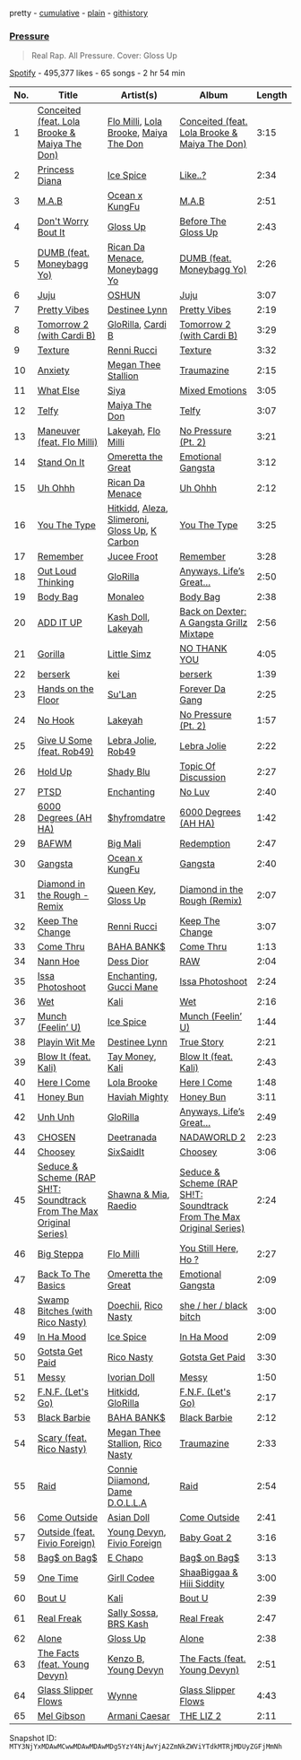 pretty - [cumulative](/playlists/cumulative/37i9dQZF1DWZwCeILEyQAy.md) - [plain](/playlists/plain/37i9dQZF1DWZwCeILEyQAy) - [githistory](https://github.githistory.xyz/mackorone/spotify-playlist-archive/blob/main/playlists/plain/37i9dQZF1DWZwCeILEyQAy)

### [Pressure](https://open.spotify.com/playlist/37i9dQZF1DWZwCeILEyQAy)

> Real Rap\. All Pressure\. Cover: Gloss Up

[Spotify](https://open.spotify.com/user/spotify) - 495,377 likes - 65 songs - 2 hr 54 min

| No. | Title | Artist(s) | Album | Length |
|---|---|---|---|---|
| 1 | [Conceited \(feat\. Lola Brooke & Maiya The Don\)](https://open.spotify.com/track/53acd3PVcgGCux58YABBr5) | [Flo Milli](https://open.spotify.com/artist/08PvCOlef4xdOr20jFSTPd), [Lola Brooke](https://open.spotify.com/artist/2Ggj5XNlIb4Lnbqe307FyB), [Maiya The Don](https://open.spotify.com/artist/6S6u5pS5ywg7rv50rhpobQ) | [Conceited \(feat\. Lola Brooke & Maiya The Don\)](https://open.spotify.com/album/1RJ4oGkndLQuhu4EfVTKk5) | 3:15 |
| 2 | [Princess Diana](https://open.spotify.com/track/4yzDNpEa75MSTypGg7tCAx) | [Ice Spice](https://open.spotify.com/artist/3LZZPxNDGDFVSIPqf4JuEf) | [Like..?](https://open.spotify.com/album/2rfLvysxiPTuk7var3Ugp3) | 2:34 |
| 3 | [M.A.B](https://open.spotify.com/track/7mU3sIIQtsJ3PlHfMX3rtJ) | [Ocean x KungFu](https://open.spotify.com/artist/1WEXyd2RFcNvcHbCydwP78) | [M.A.B](https://open.spotify.com/album/5snNIfBKB1GssrKQg8zW2c) | 2:51 |
| 4 | [Don't Worry Bout It](https://open.spotify.com/track/6lGIG2grLsGWpVd2wtK94h) | [Gloss Up](https://open.spotify.com/artist/7eDFwYpqsAROCZibWYr5C1) | [Before The Gloss Up](https://open.spotify.com/album/2jI8AvIGU33ArLL94xJRA1) | 2:43 |
| 5 | [DUMB \(feat\. Moneybagg Yo\)](https://open.spotify.com/track/2PQ8j691jAj6T4f7Ur4RiU) | [Rican Da Menace](https://open.spotify.com/artist/1JfDtCRGqUvGFKaevDPrHY), [Moneybagg Yo](https://open.spotify.com/artist/3tJoFztHeIJkJWMrx0td2f) | [DUMB \(feat\. Moneybagg Yo\)](https://open.spotify.com/album/3eYKjONrNl5fAsOTGogSNL) | 2:26 |
| 6 | [Juju](https://open.spotify.com/track/7xuESPkxcB2GjA4uCRabC8) | [OSHUN](https://open.spotify.com/artist/3sGyf3EDcvQ4PB9AGIg84M) | [Juju](https://open.spotify.com/album/6iLM2134dGaPKx3eWCyNC0) | 3:07 |
| 7 | [Pretty Vibes](https://open.spotify.com/track/59bRbYnpBFLoX7b3RSMqbq) | [Destinee Lynn](https://open.spotify.com/artist/7JSfvsQiJjdbYMRDMv1q17) | [Pretty Vibes](https://open.spotify.com/album/0JJyVE0TOhxn96dp1YgsOY) | 2:19 |
| 8 | [Tomorrow 2 \(with Cardi B\)](https://open.spotify.com/track/7KXVIAuw3m2hxZanrpSXS3) | [GloRilla](https://open.spotify.com/artist/2qoQgPAilErOKCwE2Y8wOG), [Cardi B](https://open.spotify.com/artist/4kYSro6naA4h99UJvo89HB) | [Tomorrow 2 \(with Cardi B\)](https://open.spotify.com/album/5o1xUBd8aM7qFhjlBXiIpb) | 3:29 |
| 9 | [Texture](https://open.spotify.com/track/6PVRA5iRJrIEMTGwx45yoA) | [Renni Rucci](https://open.spotify.com/artist/5RnUS48fC3nHEjbKeb8TPz) | [Texture](https://open.spotify.com/album/25wwmPMZFuMCFYdholXIIL) | 3:32 |
| 10 | [Anxiety](https://open.spotify.com/track/6Ve9MNsl8OFg6rHd227bYh) | [Megan Thee Stallion](https://open.spotify.com/artist/181bsRPaVXVlUKXrxwZfHK) | [Traumazine](https://open.spotify.com/album/4YP0h2KGDb20eJuStnBvim) | 2:15 |
| 11 | [What Else](https://open.spotify.com/track/5k6stJRSOD9F1jYivysx9d) | [Siya](https://open.spotify.com/artist/7vtukebvL7Is8L5JvgTLDR) | [Mixed Emotions](https://open.spotify.com/album/6GDawZmfq01NBqwK2eQHul) | 3:05 |
| 12 | [Telfy](https://open.spotify.com/track/4vj1VHAC9n8ZodCqdnauS7) | [Maiya The Don](https://open.spotify.com/artist/6S6u5pS5ywg7rv50rhpobQ) | [Telfy](https://open.spotify.com/album/6jzTgp5UKMbNgqbTbKbDZo) | 3:07 |
| 13 | [Maneuver \(feat\. Flo Milli\)](https://open.spotify.com/track/4bWGHob6LSJ6XV2NtEo5Zi) | [Lakeyah](https://open.spotify.com/artist/77gMBvQ2frbQAPyCeoYGm7), [Flo Milli](https://open.spotify.com/artist/08PvCOlef4xdOr20jFSTPd) | [No Pressure \(Pt\. 2\)](https://open.spotify.com/album/7qFvB2y0azbdCp9j1dyRai) | 3:21 |
| 14 | [Stand On It](https://open.spotify.com/track/5vttUta1Kn5aDGiHopxozA) | [Omeretta the Great](https://open.spotify.com/artist/3wFzTRAvCLEACzbRmgBEHx) | [Emotional Gangsta](https://open.spotify.com/album/09wAIQk3bRrbBlNQZXBv2C) | 3:12 |
| 15 | [Uh Ohhh](https://open.spotify.com/track/2Mj6dY4if9Utm2PONcFJ9O) | [Rican Da Menace](https://open.spotify.com/artist/1JfDtCRGqUvGFKaevDPrHY) | [Uh Ohhh](https://open.spotify.com/album/3oLpVsCNrXzenMpK6NYy1a) | 2:12 |
| 16 | [You The Type](https://open.spotify.com/track/7x5u4be4YDbkD31q3tNj2u) | [Hitkidd](https://open.spotify.com/artist/5pR1zWq3UPsOpW1pTWayLf), [Aleza](https://open.spotify.com/artist/0cTIgkgGfLEoAAKV7tJnRz), [Slimeroni](https://open.spotify.com/artist/1aSHAWLQKX1Ln5yoHh8mTq), [Gloss Up](https://open.spotify.com/artist/7eDFwYpqsAROCZibWYr5C1), [K Carbon](https://open.spotify.com/artist/5LxoXQBUoD5oftz6xQLv9y) | [You The Type](https://open.spotify.com/album/7H6MsLhxLDDNpeymsKNXDH) | 3:25 |
| 17 | [Remember](https://open.spotify.com/track/0tbApJ6F9vdz028yf66Pui) | [Jucee Froot](https://open.spotify.com/artist/7BtDOCA9U1krM87JITg6bF) | [Remember](https://open.spotify.com/album/2kHKVUkVBzBSqUPnZy4r65) | 3:28 |
| 18 | [Out Loud Thinking](https://open.spotify.com/track/0EF2x6DfhDECvRVTdJvBDs) | [GloRilla](https://open.spotify.com/artist/2qoQgPAilErOKCwE2Y8wOG) | [Anyways, Life’s Great…](https://open.spotify.com/album/1kLWQJYzHP0kX6peGevMkC) | 2:50 |
| 19 | [Body Bag](https://open.spotify.com/track/04b0tLlmpRhukCXaXT6l2J) | [Monaleo](https://open.spotify.com/artist/2sflbTtCirog5VxD6jPAfb) | [Body Bag](https://open.spotify.com/album/1uGar7MLJx7xRxSttyCw75) | 2:38 |
| 20 | [ADD IT UP](https://open.spotify.com/track/3yGkAxLoThYMYzoZcWMNwJ) | [Kash Doll](https://open.spotify.com/artist/3u579Gdap91lMptBSdXTpf), [Lakeyah](https://open.spotify.com/artist/77gMBvQ2frbQAPyCeoYGm7) | [Back on Dexter: A Gangsta Grillz Mixtape](https://open.spotify.com/album/1Jm12CDLPjD2FQHvUBQCNi) | 2:56 |
| 21 | [Gorilla](https://open.spotify.com/track/0pJO1tc1GpnxFyQp6Zp82r) | [Little Simz](https://open.spotify.com/artist/6eXZu6O7nAUA5z6vLV8NKI) | [NO THANK YOU](https://open.spotify.com/album/57263zG8Md6XZ9lBUPPYCm) | 4:05 |
| 22 | [berserk](https://open.spotify.com/track/589qel3bVhjWq7XCRZwxLa) | [kei](https://open.spotify.com/artist/4zCj68j0fYRCrgBaDqknoP) | [berserk](https://open.spotify.com/album/4d4JeEYeGI0uZtgtA199NF) | 1:39 |
| 23 | [Hands on the Floor](https://open.spotify.com/track/0dXjSZ5dX51mZaynbdQeWH) | [Su'Lan](https://open.spotify.com/artist/5Z76BEGQXFYvZxbJx9fL4g) | [Forever Da Gang](https://open.spotify.com/album/1DWBzaZdbcePhYHTDOfi8p) | 2:25 |
| 24 | [No Hook](https://open.spotify.com/track/2qPevuRQkYmm5dvJYWDCny) | [Lakeyah](https://open.spotify.com/artist/77gMBvQ2frbQAPyCeoYGm7) | [No Pressure \(Pt\. 2\)](https://open.spotify.com/album/7qFvB2y0azbdCp9j1dyRai) | 1:57 |
| 25 | [Give U Some \(feat\. Rob49\)](https://open.spotify.com/track/1SDPlyCpP441BhYKcupxc0) | [Lebra Jolie](https://open.spotify.com/artist/3ej8SuMJzEgwFLe2lCBikV), [Rob49](https://open.spotify.com/artist/1jBoSSrbz9n4ehQWA4cZgB) | [Lebra Jolie](https://open.spotify.com/album/28zSKv6y1iWehsGpxGbpW6) | 2:22 |
| 26 | [Hold Up](https://open.spotify.com/track/6yDSzYsva8buINy7piNZ0b) | [Shady Blu](https://open.spotify.com/artist/0n23tjBSiGh9chOSKpgoqa) | [Topic Of Discussion](https://open.spotify.com/album/2LSPEGg9mB9Pbiy923nHwx) | 2:27 |
| 27 | [PTSD](https://open.spotify.com/track/3iKgOBVydNBwzWxucBI3n4) | [Enchanting](https://open.spotify.com/artist/26XGM4cZDcTgrXo1nis5HT) | [No Luv](https://open.spotify.com/album/3dWR4DigMGjegp0NPBfAV7) | 2:40 |
| 28 | [6000 Degrees \(AH HA\)](https://open.spotify.com/track/5no1uAP51SFQzZqITUxsfG) | [$hyfromdatre](https://open.spotify.com/artist/3f0iI02WmX2ozlN86BhnmC) | [6000 Degrees \(AH HA\)](https://open.spotify.com/album/4xX7TRWNeiqsCfCgGB5SkH) | 1:42 |
| 29 | [BAFWM](https://open.spotify.com/track/47q42DLArt5uwS8oQso7Yy) | [Big Mali](https://open.spotify.com/artist/7x34WSbxJuJnz7pMPWg4Yz) | [Redemption](https://open.spotify.com/album/3WGdvwAomZimfvzf1GT0Er) | 2:47 |
| 30 | [Gangsta](https://open.spotify.com/track/2DvNZZdyX0ikBzoQLuESiW) | [Ocean x KungFu](https://open.spotify.com/artist/1WEXyd2RFcNvcHbCydwP78) | [Gangsta](https://open.spotify.com/album/6sktE5uRRrWv61xx3f7VsC) | 2:40 |
| 31 | [Diamond in the Rough \- Remix](https://open.spotify.com/track/5w1e87MPoDZnDufw2Hxt6Z) | [Queen Key](https://open.spotify.com/artist/3IhYHKVt0Q9vxCCwiCHahR), [Gloss Up](https://open.spotify.com/artist/7eDFwYpqsAROCZibWYr5C1) | [Diamond in the Rough \(Remix\)](https://open.spotify.com/album/4FkOrfQaU4WwZgf94uBzGL) | 2:07 |
| 32 | [Keep The Change](https://open.spotify.com/track/2VlR46jqhpWZKmD8RmZCWl) | [Renni Rucci](https://open.spotify.com/artist/5RnUS48fC3nHEjbKeb8TPz) | [Keep The Change](https://open.spotify.com/album/0KePZJdZrkswyYtFmY4ZzC) | 3:07 |
| 33 | [Come Thru](https://open.spotify.com/track/5skLrrW5PnD4tTIwbzN7ti) | [BAHA BANK$](https://open.spotify.com/artist/0RCAPjosUl0X0PehJ5GKJz) | [Come Thru](https://open.spotify.com/album/1vQIyYtgADGKhKd2zYxKLc) | 1:13 |
| 34 | [Nann Hoe](https://open.spotify.com/track/3umaJVPB3ux55pcPAUNOZn) | [Dess Dior](https://open.spotify.com/artist/1RnSjp7u3KIyEJbRiQLs9O) | [RAW](https://open.spotify.com/album/7qjfG80Q4046ra6Pvn6yLc) | 2:04 |
| 35 | [Issa Photoshoot](https://open.spotify.com/track/49MICz2iDO0E4suYyVYr62) | [Enchanting](https://open.spotify.com/artist/26XGM4cZDcTgrXo1nis5HT), [Gucci Mane](https://open.spotify.com/artist/13y7CgLHjMVRMDqxdx0Xdo) | [Issa Photoshoot](https://open.spotify.com/album/2e4aU3kX5YwcF1e52ZXeF0) | 2:24 |
| 36 | [Wet](https://open.spotify.com/track/4RCwUGboTNqqrY2tgy37nF) | [Kali](https://open.spotify.com/artist/1YRqgFNXqRyMDRr8ClS1NL) | [Wet](https://open.spotify.com/album/31TtTfGTyqjNQvTXa6Ig9u) | 2:16 |
| 37 | [Munch \(Feelin’ U\)](https://open.spotify.com/track/1jOgJN75btuUONIdf57vHz) | [Ice Spice](https://open.spotify.com/artist/3LZZPxNDGDFVSIPqf4JuEf) | [Munch \(Feelin’ U\)](https://open.spotify.com/album/0LgFPcU3P2HLGUtBQTBBpv) | 1:44 |
| 38 | [Playin Wit Me](https://open.spotify.com/track/4j3XWdDzWeqvpRb02OE8hj) | [Destinee Lynn](https://open.spotify.com/artist/7JSfvsQiJjdbYMRDMv1q17) | [True Story](https://open.spotify.com/album/7ecOfBUdKw60vyTNzYOkFb) | 2:21 |
| 39 | [Blow It \(feat\. Kali\)](https://open.spotify.com/track/6dGrg1FaSIuplGe01CkL2I) | [Tay Money](https://open.spotify.com/artist/6R6EfP43F8ZuMcilsE4zs7), [Kali](https://open.spotify.com/artist/1YRqgFNXqRyMDRr8ClS1NL) | [Blow It \(feat\. Kali\)](https://open.spotify.com/album/5EmxmoOuOzwi2sMH6kLiP9) | 2:43 |
| 40 | [Here I Come](https://open.spotify.com/track/24JTap3Y2LHb3icc5iIkNj) | [Lola Brooke](https://open.spotify.com/artist/2Ggj5XNlIb4Lnbqe307FyB) | [Here I Come](https://open.spotify.com/album/5yEN89IGBwa3y0tP2qWAnK) | 1:48 |
| 41 | [Honey Bun](https://open.spotify.com/track/20f6NKhIFA61Sw4bjYKHu7) | [Haviah Mighty](https://open.spotify.com/artist/3UROQ34SGxV7h71Z3Gqp8u) | [Honey Bun](https://open.spotify.com/album/4JYcG0gR8kCJ6rd3mKB3hm) | 3:11 |
| 42 | [Unh Unh](https://open.spotify.com/track/6NBGEI2cU71eT8wM98bF2d) | [GloRilla](https://open.spotify.com/artist/2qoQgPAilErOKCwE2Y8wOG) | [Anyways, Life’s Great…](https://open.spotify.com/album/1kLWQJYzHP0kX6peGevMkC) | 2:49 |
| 43 | [CHOSEN](https://open.spotify.com/track/4iWKWmaiUfSsREuTD4C0Bs) | [Deetranada](https://open.spotify.com/artist/2wZt8FDVui01y98mChSK0t) | [NADAWORLD 2](https://open.spotify.com/album/2xvKxZaBXgG2VfzxL7Cftd) | 2:23 |
| 44 | [Choosey](https://open.spotify.com/track/3ARj9nbJqRHqAGWYIUJ8XR) | [SixSaidIt](https://open.spotify.com/artist/4SBh3nHzdDKtubyOjpkhlb) | [Choosey](https://open.spotify.com/album/5TuXEia8HdUU3I1CIK5ldq) | 3:06 |
| 45 | [Seduce & Scheme \(RAP SH!T: Soundtrack From The Max Original Series\)](https://open.spotify.com/track/7soX1jrCsDhZdwikQiiibk) | [Shawna & Mia](https://open.spotify.com/artist/1IbE7R5bQCSBeMhVRbWnU7), [Raedio](https://open.spotify.com/artist/0txgDz2yNToARuN2vD7SWD) | [Seduce & Scheme \(RAP SH!T: Soundtrack From The Max Original Series\)](https://open.spotify.com/album/1Vv0VzKUziAaDRqZyJteBh) | 2:24 |
| 46 | [Big Steppa](https://open.spotify.com/track/4wS4YABWUMDxcbImu3llWL) | [Flo Milli](https://open.spotify.com/artist/08PvCOlef4xdOr20jFSTPd) | [You Still Here, Ho ?](https://open.spotify.com/album/42C76ZnwdWqEu6zs6NFW1A) | 2:27 |
| 47 | [Back To The Basics](https://open.spotify.com/track/0zKpWmBCHseu9ewM1BUII7) | [Omeretta the Great](https://open.spotify.com/artist/3wFzTRAvCLEACzbRmgBEHx) | [Emotional Gangsta](https://open.spotify.com/album/09wAIQk3bRrbBlNQZXBv2C) | 2:09 |
| 48 | [Swamp Bitches \(with Rico Nasty\)](https://open.spotify.com/track/2aOG6jVZnTqZwEhjGTcFMM) | [Doechii](https://open.spotify.com/artist/4E2rKHVDssGJm2SCDOMMJB), [Rico Nasty](https://open.spotify.com/artist/2OaHYHb2XcFPvqL3VsyPzU) | [she / her / black bitch](https://open.spotify.com/album/0MndM4dEwGOjtuKE1aP2Tb) | 3:00 |
| 49 | [In Ha Mood](https://open.spotify.com/track/0yUaLqhsVsguBpoOPL4cO7) | [Ice Spice](https://open.spotify.com/artist/3LZZPxNDGDFVSIPqf4JuEf) | [In Ha Mood](https://open.spotify.com/album/0CQzO0dUktGpymhtvrIXqW) | 2:09 |
| 50 | [Gotsta Get Paid](https://open.spotify.com/track/05NtQ4hY7LiPApiQrA5P5c) | [Rico Nasty](https://open.spotify.com/artist/2OaHYHb2XcFPvqL3VsyPzU) | [Gotsta Get Paid](https://open.spotify.com/album/0NKxUky8rIoZ2fTeXEIMku) | 3:30 |
| 51 | [Messy](https://open.spotify.com/track/6BDfPXdc5LePckeLSN9z8I) | [Ivorian Doll](https://open.spotify.com/artist/5zWJtrglcTFohMajO2qrgd) | [Messy](https://open.spotify.com/album/6EMJGoV0haYpSrqH3pSwzO) | 1:50 |
| 52 | [F.N.F\. \(Let's Go\)](https://open.spotify.com/track/1vrFJDrysqmsNAgyjBzx4f) | [Hitkidd](https://open.spotify.com/artist/5pR1zWq3UPsOpW1pTWayLf), [GloRilla](https://open.spotify.com/artist/2qoQgPAilErOKCwE2Y8wOG) | [F.N.F\. \(Let's Go\)](https://open.spotify.com/album/1FkcZKerCfWg4nUItVHf9B) | 2:17 |
| 53 | [Black Barbie](https://open.spotify.com/track/7vtIPEv0Oom2B5XWh6aSil) | [BAHA BANK$](https://open.spotify.com/artist/0RCAPjosUl0X0PehJ5GKJz) | [Black Barbie](https://open.spotify.com/album/29Z0vuw4ddQvCM0mKE5gJu) | 2:12 |
| 54 | [Scary \(feat\. Rico Nasty\)](https://open.spotify.com/track/0QWauSvdEXExwUUDa4QCsj) | [Megan Thee Stallion](https://open.spotify.com/artist/181bsRPaVXVlUKXrxwZfHK), [Rico Nasty](https://open.spotify.com/artist/2OaHYHb2XcFPvqL3VsyPzU) | [Traumazine](https://open.spotify.com/album/4YP0h2KGDb20eJuStnBvim) | 2:33 |
| 55 | [Raid](https://open.spotify.com/track/3AzAbVJqwsnrO5eqqH8pQB) | [Connie Diiamond](https://open.spotify.com/artist/0XJA8RpM6VgQeIYzjnP8wK), [Dame D.O.L.L.A](https://open.spotify.com/artist/6H6svVOQLsIH1uK7KedZoQ) | [Raid](https://open.spotify.com/album/6OCUNppa3p86QjYrMQYzum) | 2:54 |
| 56 | [Come Outside](https://open.spotify.com/track/7GUfVFTW0A0tJsfXOHSo9R) | [Asian Doll](https://open.spotify.com/artist/4guK7U9J36z76E1tWecJ0J) | [Come Outside](https://open.spotify.com/album/43KMwZRQfScNnsSKdjWliV) | 2:41 |
| 57 | [Outside \(feat\. Fivio Foreign\)](https://open.spotify.com/track/5lx5zu37Rf592Iby01kroZ) | [Young Devyn](https://open.spotify.com/artist/5JPJZcr0m2OkOEA1pagpSb), [Fivio Foreign](https://open.spotify.com/artist/14CHVeJGrR5xgUGQFV5BVM) | [Baby Goat 2](https://open.spotify.com/album/77KBd69KrqhbtxT5VKe6bC) | 3:16 |
| 58 | [Bag$ on Bag$](https://open.spotify.com/track/1zsjjr1BXuxkA83TZlcQFY) | [E Chapo](https://open.spotify.com/artist/1B1yx0TYWWvufQuFoRqnL6) | [Bag$ on Bag$](https://open.spotify.com/album/6ldurV96sDvUIeJ6H5m1dM) | 3:13 |
| 59 | [One Time](https://open.spotify.com/track/7jxcUErTR6k32uunWgVbgl) | [Girll Codee](https://open.spotify.com/artist/2yNSw1444IAEFmZBDr9saO) | [ShaaBiggaa & Hiii Siddity](https://open.spotify.com/album/4mT8qhNHsh2cxrY3TSCEqM) | 3:00 |
| 60 | [Bout U](https://open.spotify.com/track/3QWiUcQwaFsR7a4U1zOKmX) | [Kali](https://open.spotify.com/artist/1YRqgFNXqRyMDRr8ClS1NL) | [Bout U](https://open.spotify.com/album/3rvffEg9rXY78ubquxxwOX) | 2:39 |
| 61 | [Real Freak](https://open.spotify.com/track/6ThKqlrpzhNKuTLTlhTgl9) | [Sally Sossa](https://open.spotify.com/artist/58q28H7IgX06YXkPvUtGgR), [BRS Kash](https://open.spotify.com/artist/5jJjvmEwRr8epuGZq4eUUa) | [Real Freak](https://open.spotify.com/album/3U6P2BvHZCOuUIl80VQCgq) | 2:47 |
| 62 | [Alone](https://open.spotify.com/track/4dRnee7aZfEe4DKBIY7otj) | [Gloss Up](https://open.spotify.com/artist/7eDFwYpqsAROCZibWYr5C1) | [Alone](https://open.spotify.com/album/3FzO2HSNQXKeT6XVeeEgws) | 2:38 |
| 63 | [The Facts \(feat\. Young Devyn\)](https://open.spotify.com/track/6BnVq5uTzM1w0xVgoXaDFz) | [Kenzo B](https://open.spotify.com/artist/2jllUNKJ1Zc0ycZs8NEMmH), [Young Devyn](https://open.spotify.com/artist/5JPJZcr0m2OkOEA1pagpSb) | [The Facts \(feat\. Young Devyn\)](https://open.spotify.com/album/7B2yY2hUEafca5pbgyWi9t) | 2:51 |
| 64 | [Glass Slipper Flows](https://open.spotify.com/track/3vErHLskgUGG6CRu07Aggn) | [Wynne](https://open.spotify.com/artist/3fhz0PcZrd3o3xB8APuoPX) | [Glass Slipper Flows](https://open.spotify.com/album/0o4eULaAwjLBMR2Ut7oiRq) | 4:43 |
| 65 | [Mel Gibson](https://open.spotify.com/track/7zMJKI6mD8IaThzNTNXNeY) | [Armani Caesar](https://open.spotify.com/artist/53S3boqktbqiB1JfHzsu1f) | [THE LIZ 2](https://open.spotify.com/album/1dqLryXYQroTAyTfGfb6F0) | 2:11 |

Snapshot ID: `MTY3NjYxMDAwMCwwMDAwMDAwMDg5YzY4NjAwYjA2ZmNkZWViYTdkMTRjMDUyZGFjMmNh`
